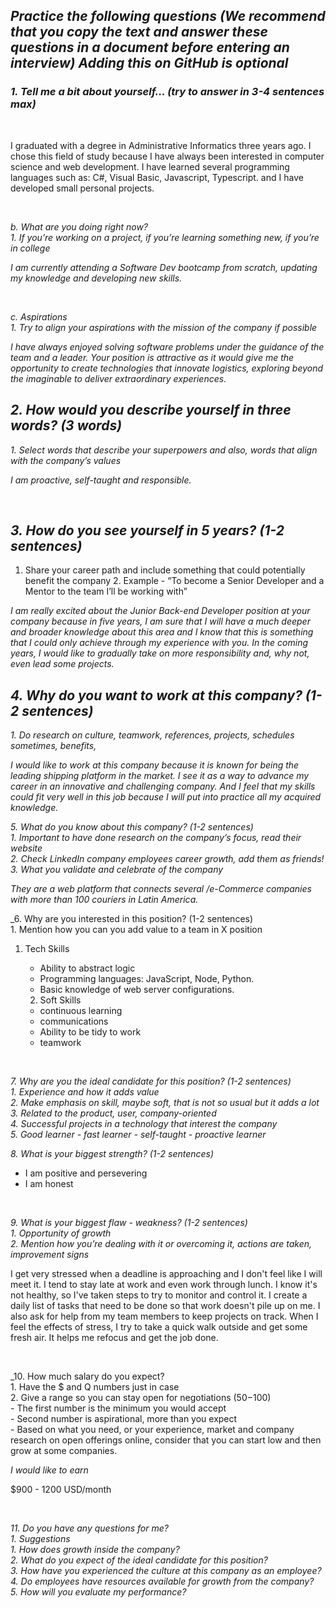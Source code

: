 ## _Practice the following questions (We recommend that you copy the text and answer these questions in a document before entering an interview) Adding this on GitHub is optional_<br>

### _1. Tell me a bit about yourself... (try to answer in 3-4 sentences max)_

<br>

<p>I graduated with a degree in Administrative Informatics three years ago. I chose this field of study because I have always been interested in computer science and web development. I have learned several programming languages such as: C#, Visual Basic, Javascript, Typescript. and I have developed small personal projects.</p><br>

 _b. What are you doing right now?_<br>
     _1. If you’re working on a project, if you’re learning something new, if you’re in college_<br>

_I am currently attending a Software Dev bootcamp from scratch, updating my knowledge and developing new skills._

<br>

 _c. Aspirations_<br>
   _1. Try to align your aspirations with the mission of the company if possible_<br>
   
_I have always enjoyed solving software problems under the guidance of the team and a leader. Your position is attractive as it would give me the opportunity to create technologies that innovate logistics, exploring beyond the imaginable to deliver extraordinary experiences._<br>

## _2. How would you describe yourself in three words? (3 words)_<br>
   _1. Select words that describe your superpowers and also, words that align with the company’s values_<br>
   
 _I am proactive, self-taught and responsible._
 
 <br>
 
## _3. How do you see yourself in 5 years? (1-2 sentences)_<br>
   1. Share your career path and include something that could potentially benefit the company
    2. Example - “To become a Senior Developer and a Mentor to the team I’ll be working with”
    
_I am really excited about the Junior Back-end Developer position at your company because in five years, I am sure that I will have a much deeper and broader knowledge about this area and I know that this is something that I could only achieve through my experience with you. In the coming years, I would like to gradually take on more responsibility and, why not, even lead some projects._<br>

## _4. Why do you want to work at this company? (1-2 sentences)_<br>
   _1. Do research on culture, teamwork, references, projects, schedules sometimes, benefits,_<br>
   
_I would like to work at this company because it is known for being the leading shipping platform in the market. I see it as a way to advance my career in an innovative and challenging company. And I feel that my skills could fit very well in this job because I will put into practice all my acquired knowledge._<br>

_5. What do you know about this company? (1-2 sentences)<br>
    1. Important to have done research on the company’s focus, read their website<br>
    2. Check LinkedIn company employees career growth, add them as friends!<br>
    3. What you validate and celebrate of the company_<br>
    
_They are a web platform that connects several /e-Commerce companies with more than 100 couriers in Latin America._<br>

_6. Why are you interested in this position? (1-2 sentences)<br>
    1. Mention how you can you add value to a team in X position<br>
    
  1. Tech Skills
        - Ability to abstract logic
        - Programming languages: JavaScript, Node, Python.
        - Basic knowledge of web server configurations.<br>

        2. Soft Skills
        - continuous learning
        - communications
        - Ability to be tidy to work
        - teamwork
        
 
 <br>
 
_7. Why are you the ideal candidate for this position? (1-2 sentences)<br>
    1. Experience and how it adds value<br>
    2. Make emphasis on skill, maybe soft, that is not so usual but it adds a lot<br>
    3. Related to the product, user, company-oriented<br>
    4. Successful projects in a technology that interest the company<br>
    5. Good learner - fast learner - self-taught - proactive learner_<br>


_8. What is your biggest strength? (1-2 sentences)_<br>

- I am positive and persevering
- I am honest

<br>

_9. What is your biggest flaw - weakness? (1-2 sentences)<br>
    1. Opportunity of growth<br>
    2. Mention how you’re dealing with it or overcoming it, actions are taken, improvement signs_<br>
    
<p>I get very stressed when a deadline is approaching and I don't feel like I will meet it. I tend to stay late at work and even work through lunch. I know it's not healthy, so I've taken steps to try to monitor and control it. I create a daily list of tasks that need to be done so that work doesn't pile up on me. I also ask for help from my team members to keep projects on track. When I feel the effects of stress, I try to take a quick walk outside and get some fresh air. It helps me refocus and get the job done.</p><br>

_10. How much salary do you expect?<br>
    1. Have the $ and Q numbers just in case<br>
    2. Give a range so you can stay open for negotiations (50$-100$)<br>
        - The first number is the minimum you would accept<br>
        - Second number is aspirational, more than you expect<br>
        - Based on what you need, or your experience, market and company research on open offerings online, consider that you can start low and then grow at             some companies.<br>
        
 _I would like to earn_ 

  $900 - 1200 USD/month
  
  <br>
  
  _11. Do you have any questions for me?<br>
    1. Suggestions<br>
        1. How does growth inside the company?<br>
        2. What do you expect of the ideal candidate for this position?<br>
        3. How have you experienced the culture at this company as an employee?<br>
        4. Do employees have resources available for growth from the company?<br>
        5. How will you evaluate my performance?_<br>


    
        
        


